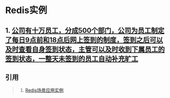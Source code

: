 # Redis实例

## 1. [公司有十万员工，分成500个部门，公司为员工制定了每日9点前和18点后网上签到的制度，签到之后可以及时查看自身签到状态，主管可以及时收到下属员工的签到状态，一整天未签到的员工自动补充旷工](https://blog.csdn.net/wdcl2468/article/details/93360546)

## 引用
>1. [Redis场景应用实例](https://blog.csdn.net/wdcl2468/article/details/93360546)